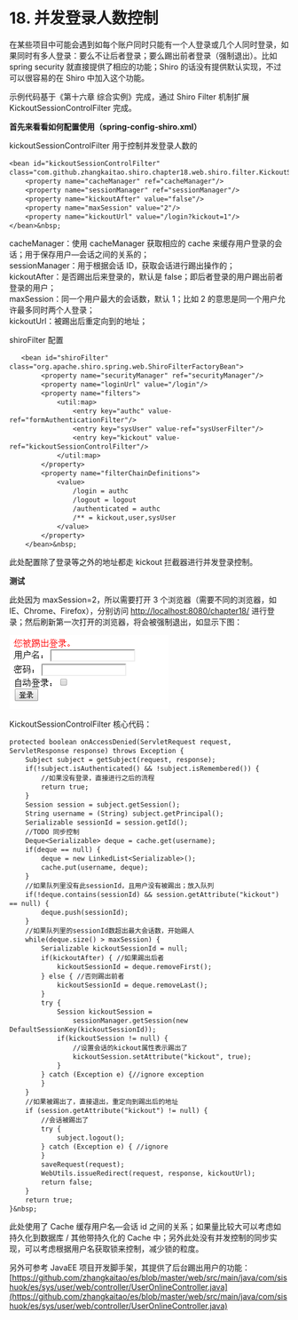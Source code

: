 # 18. 并发登录人数控制

在某些项目中可能会遇到如每个账户同时只能有一个人登录或几个人同时登录，如果同时有多人登录：要么不让后者登录；要么踢出前者登录（强制退出）。比如 spring security 就直接提供了相应的功能；Shiro 的话没有提供默认实现，不过可以很容易的在 Shiro 中加入这个功能。  
 
示例代码基于《第十六章 综合实例》完成，通过 Shiro Filter 机制扩展 KickoutSessionControlFilter 完成。  
 
**首先来看看如何配置使用（spring-config-shiro.xml）**
  
kickoutSessionControlFilter 用于控制并发登录人数的 

```
<bean id="kickoutSessionControlFilter" 
class="com.github.zhangkaitao.shiro.chapter18.web.shiro.filter.KickoutSessionControlFilter">
    <property name="cacheManager" ref="cacheManager"/>
    <property name="sessionManager" ref="sessionManager"/>
    <property name="kickoutAfter" value="false"/>
    <property name="maxSession" value="2"/>
    <property name="kickoutUrl" value="/login?kickout=1"/>
</bean>&nbsp;
```  

cacheManager：使用 cacheManager 获取相应的 cache 来缓存用户登录的会话；用于保存用户—会话之间的关系的；  
sessionManager：用于根据会话 ID，获取会话进行踢出操作的；  
kickoutAfter：是否踢出后来登录的，默认是 false；即后者登录的用户踢出前者登录的用户；  
maxSession：同一个用户最大的会话数，默认 1；比如 2 的意思是同一个用户允许最多同时两个人登录；  
kickoutUrl：被踢出后重定向到的地址；  

shiroFilter 配置  

```
   <bean id="shiroFilter" class="org.apache.shiro.spring.web.ShiroFilterFactoryBean">
        <property name="securityManager" ref="securityManager"/>
        <property name="loginUrl" value="/login"/>
        <property name="filters">
            <util:map>
                <entry key="authc" value-ref="formAuthenticationFilter"/>
                <entry key="sysUser" value-ref="sysUserFilter"/>
                <entry key="kickout" value-ref="kickoutSessionControlFilter"/>
            </util:map>
        </property>
        <property name="filterChainDefinitions">
            <value>
                /login = authc
                /logout = logout
                /authenticated = authc
                /** = kickout,user,sysUser
            </value>
        </property>
    </bean>&nbsp;
```

此处配置除了登录等之外的地址都走 kickout 拦截器进行并发登录控制。

**测试**

此处因为 maxSession=2，所以需要打开 3 个浏览器（需要不同的浏览器，如 IE、Chrome、Firefox），分别访问 [http://localhost:8080/chapter18/](http://localhost:8080/chapter18/) 进行登录；然后刷新第一次打开的浏览器，将会被强制退出，如显示下图：

![](images/28.png)

KickoutSessionControlFilter 核心代码：  

```
protected boolean onAccessDenied(ServletRequest request, ServletResponse response) throws Exception {
    Subject subject = getSubject(request, response);
    if(!subject.isAuthenticated() && !subject.isRemembered()) {
        //如果没有登录，直接进行之后的流程
        return true;
    }
    Session session = subject.getSession();
    String username = (String) subject.getPrincipal();
    Serializable sessionId = session.getId();
    //TODO 同步控制
    Deque<Serializable> deque = cache.get(username);
    if(deque == null) {
        deque = new LinkedList<Serializable>();
        cache.put(username, deque);
    }
    //如果队列里没有此sessionId，且用户没有被踢出；放入队列
    if(!deque.contains(sessionId) && session.getAttribute("kickout") == null) {
        deque.push(sessionId);
    }
    //如果队列里的sessionId数超出最大会话数，开始踢人
    while(deque.size() > maxSession) {
        Serializable kickoutSessionId = null;
        if(kickoutAfter) { //如果踢出后者
            kickoutSessionId = deque.removeFirst();
        } else { //否则踢出前者
            kickoutSessionId = deque.removeLast();
        }
        try {
            Session kickoutSession =
                sessionManager.getSession(new DefaultSessionKey(kickoutSessionId));
            if(kickoutSession != null) {
                //设置会话的kickout属性表示踢出了
                kickoutSession.setAttribute("kickout", true);
            }
        } catch (Exception e) {//ignore exception
        }
    }
    //如果被踢出了，直接退出，重定向到踢出后的地址
    if (session.getAttribute("kickout") != null) {
        //会话被踢出了
        try {
            subject.logout();
        } catch (Exception e) { //ignore
        }
        saveRequest(request);
        WebUtils.issueRedirect(request, response, kickoutUrl);
        return false;
    }
    return true;
}&nbsp;
```

此处使用了 Cache 缓存用户名—会话 id 之间的关系；如果量比较大可以考虑如持久化到数据库 / 其他带持久化的 Cache 中；另外此处没有并发控制的同步实现，可以考虑根据用户名获取锁来控制，减少锁的粒度。  

另外可参考 JavaEE 项目开发脚手架，其提供了后台踢出用户的功能：  
[https://github.com/zhangkaitao/es/blob/master/web/src/main/java/com/sishuok/es/sys/user/web/controller/UserOnlineController.java](https://github.com/zhangkaitao/es/blob/master/web/src/main/java/com/sishuok/es/sys/user/web/controller/UserOnlineController.java)  





